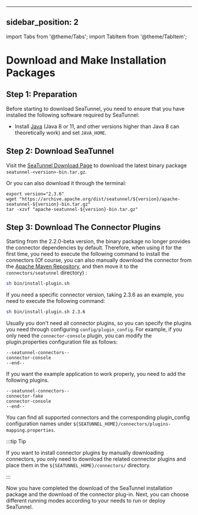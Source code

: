 ---

sidebar_position: 2
-------------------

import Tabs from '@theme/Tabs';
import TabItem from '@theme/TabItem';

# Download and Make Installation Packages

## Step 1: Preparation

Before starting to download SeaTunnel, you need to ensure that you have installed the following software required by SeaTunnel:

* Install [Java](https://www.java.com/en/download/) (Java 8 or 11, and other versions higher than Java 8 can theoretically work) and set `JAVA_HOME`.

## Step 2: Download SeaTunnel

Visit the [SeaTunnel Download Page](https://seatunnel.apache.org/download) to download the latest binary package `seatunnel-<version>-bin.tar.gz`.

Or you can also download it through the terminal:

```shell
export version="2.3.6"
wget "https://archive.apache.org/dist/seatunnel/${version}/apache-seatunnel-${version}-bin.tar.gz"
tar -xzvf "apache-seatunnel-${version}-bin.tar.gz"
```

## Step 3: Download The Connector Plugins

Starting from the 2.2.0-beta version, the binary package no longer provides the connector dependencies by default. Therefore, when using it for the first time, you need to execute the following command to install the connectors (Of course, you can also manually download the connector from the [Apache Maven Repository](https://repo.maven.apache.org/maven2/org/apache/seatunnel/), and then move it to the `connectors/seatunnel` directory) : 

```bash
sh bin/install-plugin.sh
```

If you need a specific connector version, taking 2.3.6 as an example, you need to execute the following command:

```bash
sh bin/install-plugin.sh 2.3.6
```

Usually you don't need all connector plugins, so you can specify the plugins you need through configuring `config/plugin_config`. For example, if you only need the `connector-console` plugin, you can modify the plugin.properties configuration file as follows:

```plugin_config
--seatunnel-connectors--
connector-console
--end--
```

If you want the example application to work properly, you need to add the following plugins.

```plugin_config
--seatunnel-connectors--
connector-fake
connector-console
--end--
```

You can find all supported connectors and the corresponding plugin_config configuration names under `${SEATUNNEL_HOME}/connectors/plugins-mapping.properties`.

:::tip Tip

If you want to install connector plugins by manually downloading connectors, you only need to download the related connector plugins and place them in the `${SEATUNNEL_HOME}/connectors/` directory.

:::

Now you have completed the download of the SeaTunnel installation package and the download of the connector plug-in. Next, you can choose different running modes according to your needs to run or deploy SeaTunnel.

